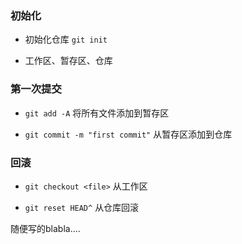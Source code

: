 ### 初始化

- 初始化仓库 `git init`

- 工作区、暂存区、仓库

### 第一次提交

- `git add -A` 将所有文件添加到暂存区

- `git commit -m "first commit"` 从暂存区添加到仓库

### 回滚

- `git checkout <file>` 从工作区

- `git reset HEAD^` 从仓库回滚

随便写的blabla....


